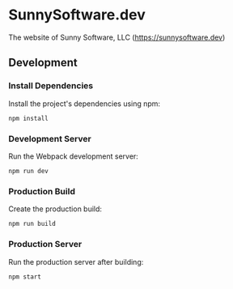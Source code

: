 # SunnySoftware.dev

The website of Sunny Software, LLC (https://sunnysoftware.dev)

## Development

### Install Dependencies

Install the project's dependencies using npm:

```
npm install
```

### Development Server

Run the Webpack development server:

```
npm run dev
```

### Production Build

Create the production build:

```
npm run build
```

### Production Server

Run the production server after building:

```
npm start
```